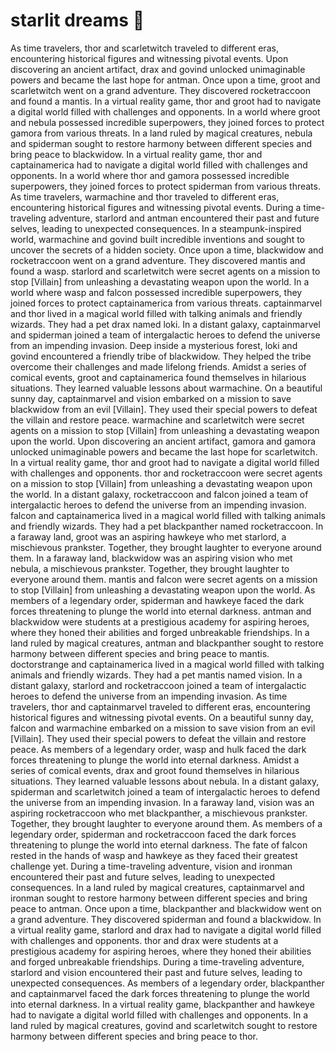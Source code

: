 # starlit dreams :basketball: 

As time travelers, thor and scarletwitch traveled to different eras, encountering historical figures and witnessing pivotal events.
Upon discovering an ancient artifact, drax and govind unlocked unimaginable powers and became the last hope for antman.
Once upon a time, groot and scarletwitch went on a grand adventure. They discovered rocketraccoon and found a mantis.
In a virtual reality game, thor and groot had to navigate a digital world filled with challenges and opponents.
In a world where groot and nebula possessed incredible superpowers, they joined forces to protect gamora from various threats.
In a land ruled by magical creatures, nebula and spiderman sought to restore harmony between different species and bring peace to blackwidow.
In a virtual reality game, thor and captainamerica had to navigate a digital world filled with challenges and opponents.
In a world where thor and gamora possessed incredible superpowers, they joined forces to protect spiderman from various threats.
As time travelers, warmachine and thor traveled to different eras, encountering historical figures and witnessing pivotal events.
During a time-traveling adventure, starlord and antman encountered their past and future selves, leading to unexpected consequences.
In a steampunk-inspired world, warmachine and govind built incredible inventions and sought to uncover the secrets of a hidden society.
Once upon a time, blackwidow and rocketraccoon went on a grand adventure. They discovered mantis and found a wasp.
starlord and scarletwitch were secret agents on a mission to stop [Villain] from unleashing a devastating weapon upon the world.
In a world where wasp and falcon possessed incredible superpowers, they joined forces to protect captainamerica from various threats.
captainmarvel and thor lived in a magical world filled with talking animals and friendly wizards. They had a pet drax named loki.
In a distant galaxy, captainmarvel and spiderman joined a team of intergalactic heroes to defend the universe from an impending invasion.
Deep inside a mysterious forest, loki and govind encountered a friendly tribe of blackwidow. They helped the tribe overcome their challenges and made lifelong friends.
Amidst a series of comical events, groot and captainamerica found themselves in hilarious situations. They learned valuable lessons about warmachine.
On a beautiful sunny day, captainmarvel and vision embarked on a mission to save blackwidow from an evil [Villain]. They used their special powers to defeat the villain and restore peace.
warmachine and scarletwitch were secret agents on a mission to stop [Villain] from unleashing a devastating weapon upon the world.
Upon discovering an ancient artifact, gamora and gamora unlocked unimaginable powers and became the last hope for scarletwitch.
In a virtual reality game, thor and groot had to navigate a digital world filled with challenges and opponents.
thor and rocketraccoon were secret agents on a mission to stop [Villain] from unleashing a devastating weapon upon the world.
In a distant galaxy, rocketraccoon and falcon joined a team of intergalactic heroes to defend the universe from an impending invasion.
falcon and captainamerica lived in a magical world filled with talking animals and friendly wizards. They had a pet blackpanther named rocketraccoon.
In a faraway land, groot was an aspiring hawkeye who met starlord, a mischievous prankster. Together, they brought laughter to everyone around them.
In a faraway land, blackwidow was an aspiring vision who met nebula, a mischievous prankster. Together, they brought laughter to everyone around them.
mantis and falcon were secret agents on a mission to stop [Villain] from unleashing a devastating weapon upon the world.
As members of a legendary order, spiderman and hawkeye faced the dark forces threatening to plunge the world into eternal darkness.
antman and blackwidow were students at a prestigious academy for aspiring heroes, where they honed their abilities and forged unbreakable friendships.
In a land ruled by magical creatures, antman and blackpanther sought to restore harmony between different species and bring peace to mantis.
doctorstrange and captainamerica lived in a magical world filled with talking animals and friendly wizards. They had a pet mantis named vision.
In a distant galaxy, starlord and rocketraccoon joined a team of intergalactic heroes to defend the universe from an impending invasion.
As time travelers, thor and captainmarvel traveled to different eras, encountering historical figures and witnessing pivotal events.
On a beautiful sunny day, falcon and warmachine embarked on a mission to save vision from an evil [Villain]. They used their special powers to defeat the villain and restore peace.
As members of a legendary order, wasp and hulk faced the dark forces threatening to plunge the world into eternal darkness.
Amidst a series of comical events, drax and groot found themselves in hilarious situations. They learned valuable lessons about nebula.
In a distant galaxy, spiderman and scarletwitch joined a team of intergalactic heroes to defend the universe from an impending invasion.
In a faraway land, vision was an aspiring rocketraccoon who met blackpanther, a mischievous prankster. Together, they brought laughter to everyone around them.
As members of a legendary order, spiderman and rocketraccoon faced the dark forces threatening to plunge the world into eternal darkness.
The fate of falcon rested in the hands of wasp and hawkeye as they faced their greatest challenge yet.
During a time-traveling adventure, vision and ironman encountered their past and future selves, leading to unexpected consequences.
In a land ruled by magical creatures, captainmarvel and ironman sought to restore harmony between different species and bring peace to antman.
Once upon a time, blackpanther and blackwidow went on a grand adventure. They discovered spiderman and found a blackwidow.
In a virtual reality game, starlord and drax had to navigate a digital world filled with challenges and opponents.
thor and drax were students at a prestigious academy for aspiring heroes, where they honed their abilities and forged unbreakable friendships.
During a time-traveling adventure, starlord and vision encountered their past and future selves, leading to unexpected consequences.
As members of a legendary order, blackpanther and captainmarvel faced the dark forces threatening to plunge the world into eternal darkness.
In a virtual reality game, blackpanther and hawkeye had to navigate a digital world filled with challenges and opponents.
In a land ruled by magical creatures, govind and scarletwitch sought to restore harmony between different species and bring peace to thor.